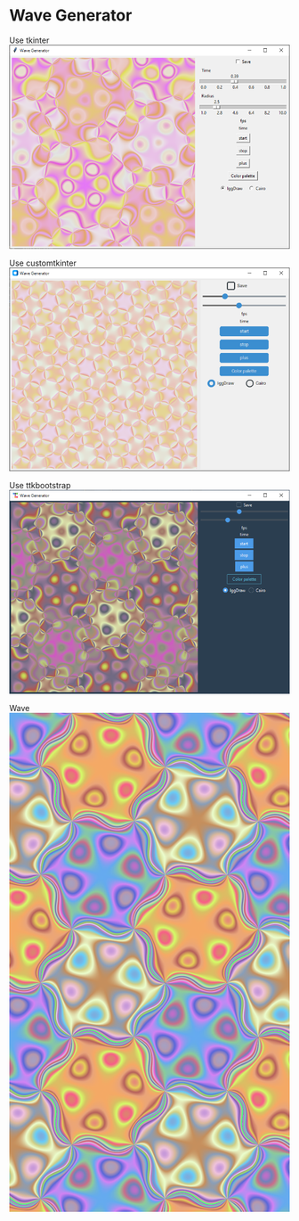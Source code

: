 # Wave Generator

Use tkinter
![Wave Generator - tkinter](wg_tkinter.png)

Use customtkinter
![Wave Generator - customtkinter](wg_customtkinter.png)

Use ttkbootstrap
![Wave Generator - ttkbootstrap](wg_ttkbootstrap.png)


Wave
![screenshot](screenshot.png)